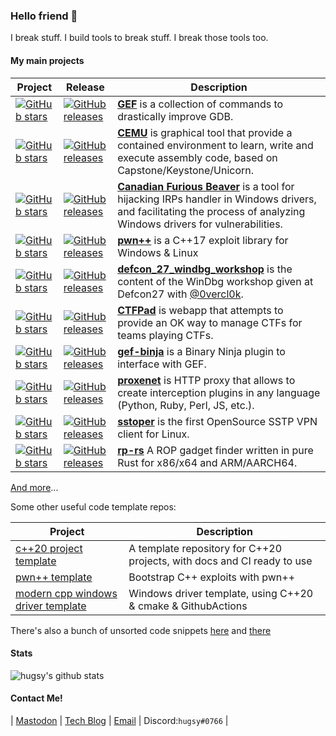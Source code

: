 ### Hello friend 🤖

I break stuff. I build tools to break stuff. I break those tools too.


#### My main projects

| Project | Release | Description |
|--|--|--|
|[![GitHub stars](https://img.shields.io/github/stars/hugsy/gef.svg)](https://github.com/hugsy/gef)|[![GitHub releases](https://img.shields.io/github/v/tag/hugsy/gef)](https://github.com/hugsy/gef/releases)|[**GEF**](https://github.com/hugsy/gef) is a collection of commands to drastically improve GDB.|
|[![GitHub stars](https://img.shields.io/github/stars/hugsy/cemu.svg)](https://github.com/hugsy/cemu)|[![GitHub releases](https://img.shields.io/github/v/tag/hugsy/cemu)](https://github.com/hugsy/cemu/releases)|[**CEMU**](https://github.com/hugsy/cemu) is graphical tool that provide a contained environment to learn, write and execute assembly code, based on Capstone/Keystone/Unicorn.|
|[![GitHub stars](https://img.shields.io/github/stars/hugsy/cfb.svg)](https://github.com/hugsy/cfb)|[![GitHub releases](https://img.shields.io/github/v/tag/hugsy/cfb)](https://github.com/hugsy/cfb/releases)|[**Canadian Furious Beaver**](https://github.com/hugsy/cfb) is a tool for hijacking IRPs handler in Windows drivers, and facilitating the process of analyzing Windows drivers for vulnerabilities.|
|[![GitHub stars](https://img.shields.io/github/stars/hugsy/pwn--.svg)](https://github.com/hugsy/pwn--)|[![GitHub releases](https://img.shields.io/github/v/tag/hugsy/pwn--)](https://github.com/hugsy/pwn--/releases)|[**pwn++**](https://github.com/hugsy/pwn--) is a C++17 exploit library for Windows & Linux|
|[![GitHub stars](https://img.shields.io/github/stars/hugsy/defcon_27_windbg_workshop.svg)](https://github.com/hugsy/defcon_27_windbg_workshop)|[![GitHub releases](https://img.shields.io/github/v/tag/hugsy/defcon_27_windbg_workshop)](https://github.com/hugsy/defcon_27_windbg_workshop/releases)|[**defcon_27_windbg_workshop**](https://github.com/hugsy/defcon_27_windbg_workshop) is the content of the WinDbg workshop given at Defcon27 with [@0vercl0k](https://github.com/0vercl0k).|
|[![GitHub stars](https://img.shields.io/github/stars/hugsy/ctfpad.svg)](https://github.com/hugsy/ctfpad)|[![GitHub releases](https://img.shields.io/github/v/tag/hugsy/ctfpad)](https://github.com/hugsy/ctfpad/releases)|[**CTFPad**](https://github.com/hugsy/ctfpad) is webapp that attempts to provide an OK way to manage CTFs for teams playing CTFs.|
|[![GitHub stars](https://img.shields.io/github/stars/hugsy/gef-binja.svg)](https://github.com/hugsy/gef-binja)|[![GitHub releases](https://img.shields.io/github/v/tag/hugsy/gef-binja)](https://github.com/hugsy/gef-binja/releases)|[**gef-binja**](https://github.com/hugsy/gef-binja) is a Binary Ninja plugin to interface with GEF.|
|[![GitHub stars](https://img.shields.io/github/stars/hugsy/proxenet.svg)](https://github.com/hugsy/proxenet)|[![GitHub releases](https://img.shields.io/github/v/tag/hugsy/proxenet)](https://github.com/hugsy/proxenet/releases)|[**proxenet**](https://github.com/hugsy/proxenet) is HTTP proxy that allows to create interception plugins in any language (Python, Ruby, Perl, JS, etc.).|
|[![GitHub stars](https://img.shields.io/github/stars/hugsy/sstoper.svg)](https://github.com/hugsy/proxenet)|[![GitHub releases](https://img.shields.io/github/v/tag/hugsy/sstoper)](https://github.com/hugsy/sstoper/releases)|[**sstoper**](https://github.com/hugsy/sstoper) is the first OpenSource SSTP VPN client for Linux. |
|[![GitHub stars](https://img.shields.io/github/stars/hugsy/rp-rs.svg)](https://github.com/hugsy/rp-rs)|[![GitHub releases](https://img.shields.io/github/v/tag/hugsy/rp-rs)](https://github.com/hugsy/rp-rs/)|[**rp-rs**](https://github.com/hugsy/rp-rs) A ROP gadget finder written in pure Rust for x86/x64 and ARM/AARCH64. |

[And more](https://github.com/hugsy?tab=repositories)...

Some other useful code template repos:

| Project | Description |
|--|--|
| [c++20 project template](/hugsy/modern-cpp-template) | A template repository for C++20 projects, with docs and CI ready to use |
| [pwn++ template](/hugsy/pwn--template) | Bootstrap C++ exploits with pwn++ |
| [modern cpp windows driver template](/hugsy/modern-cpp-windows-driver-template) | Windows driver template, using C++20 & cmake & GithubActions |


There's also a bunch of unsorted code snippets [here](https://github.com/hugsy/stuff) and [there](https://gist.github.com/hugsy)


#### Stats 

![hugsy's github stats](https://github-readme-stats.vercel.app/api?username=hugsy&show_icons=true&theme=dark&count_private=true)


#### Contact Me!

| [Mastodon](https://infosec.exchange/@hugsy) | [Tech Blog](https://blahcat.github.io) | [Email](mailto://hugsy+github@[remove_me.]blah.cat) | Discord:`hugsy#0766` |
